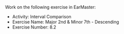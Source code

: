Work on the following exercise in EarMaster:
- Activity: Interval Comparison
- Exercise Name: Major 2nd & Minor 7th - Descending
- Exercise Number: 8.2
